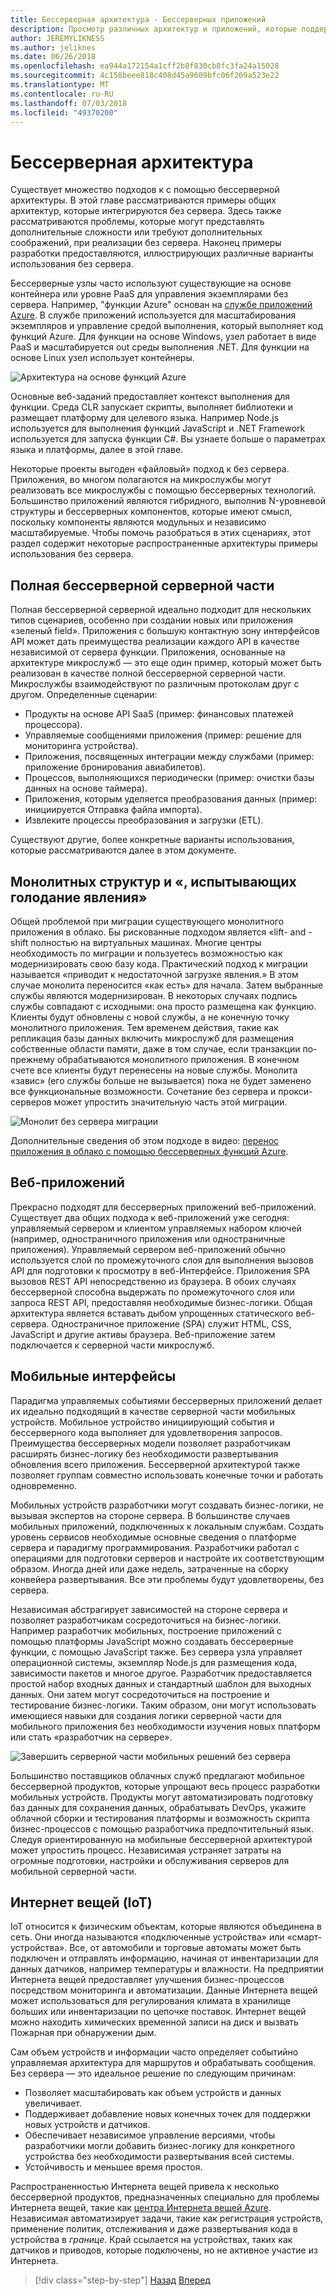 ```yaml
---
title: Бессерверная архитектура - Бессерверных приложений
description: Просмотр различных архитектур и приложений, которые поддерживаются бессерверную архитектуру, включая веб-приложений, мобильных приложений и Интернета вещей.
author: JEREMYLIKNESS
ms.author: jeliknes
ms.date: 06/26/2018
ms.openlocfilehash: ea944a172154a1cff2b8f830cb8fc3fa24a15028
ms.sourcegitcommit: 4c158beee818c408d45a9609bfc06f209a523e22
ms.translationtype: MT
ms.contentlocale: ru-RU
ms.lasthandoff: 07/03/2018
ms.locfileid: "49370200"
---
```

# <a name="serverless-architecture"></a>Бессерверная архитектура

Существует множество подходов к с помощью бессерверной архитектуры. В этой главе рассматриваются примеры общих архитектур, которые интегрируются без сервера. Здесь также рассматриваются проблемы, которые могут представлять дополнительные сложности или требуют дополнительных соображений, при реализации без сервера. Наконец примеры разработки предоставляются, иллюстрирующих различные варианты использования без сервера.

Бессерверные узлы часто используют существующие на основе контейнера или уровне PaaS для управления экземплярами без сервера. Например, "функции Azure" основан на [службе приложений Azure](https://docs.microsoft.com/azure/app-service/). В службе приложений используется для масштабирования экземпляров и управление средой выполнения, который выполняет код функций Azure. Для функции на основе Windows, узел работает в виде PaaS и масштабируется out среды выполнения .NET. Для функции на основе Linux узел использует контейнеры.

![Архитектура на основе функций Azure](./media/azure-functions-architecture.png)

Основные веб-заданий предоставляет контекст выполнения для функции. Среда CLR запускает скрипты, выполняет библиотеки и размещает платформу для целевого языка. Например Node.js используется для выполнения функций JavaScript и .NET Framework используется для запуска функции C#. Вы узнаете больше о параметрах языка и платформы, далее в этой главе.

Некоторые проекты выгоден «файловый» подход к без сервера. Приложения, во многом полагаются на микрослужбы могут реализовать все микрослужбы с помощью бессерверных технологий. Большинство приложений являются гибридного, выполнив N-уровневой структуры и бессерверных компонентов, которые имеют смысл, поскольку компоненты являются модульных и независимо масштабируемые. Чтобы помочь разобраться в этих сценариях, этот раздел содержит некоторые распространенные архитектуры примеры использования без сервера.

## <a name="full-serverless-back-end"></a>Полная бессерверной серверной части

Полная бессерверной серверной идеально подходит для нескольких типов сценариев, особенно при создании новых или приложения «зеленый field». Приложения с большую контактную зону интерфейсов API может дать преимущества реализации каждого API в качестве независимой от сервера функции. Приложения, основанные на архитектуре микрослужб — это еще один пример, который может быть реализован в качестве полной бессерверной серверной части. Микрослужбы взаимодействуют по различным протоколам друг с другом. Определенные сценарии:

* Продукты на основе API SaaS (пример: финансовых платежей процессора).
* Управляемые сообщениями приложения (пример: решение для мониторинга устройства).
* Приложения, посвященных интеграции между службами (пример: приложение бронирования авиабилетов).
* Процессов, выполняющихся периодически (пример: очистки базы данных на основе таймера).
* Приложения, которым уделяется преобразования данных (пример: инициируется Отправка файла импорта).
* Извлеките процессы преобразования и загрузки (ETL).

Существуют другие, более конкретные варианты использования, которые рассматриваются далее в этом документе.

## <a name="monoliths-and-starving-the-beast"></a>Монолитных структур и «, испытывающих голодание явления»

Общей проблемой при миграции существующего монолитного приложения в облако. Бы рискованные подходом является «lift- and -shift полностью на виртуальных машинах. Многие центры необходимость по миграции и пользуетесь возможностью как модернизировать свою базу кода. Практический подход к миграции называется «приводит к недостаточной загрузке явления.» В этом случае монолита переносится «как есть» для начала. Затем выбранные службы являются модернизирован. В некоторых случаях подпись службы совпадают с исходными: она просто размещена как функцию. Клиенты будут обновлены с новой службы, а не конечную точку монолитного приложения. Тем временем действия, такие как репликация базы данных включить микрослужб для размещения собственные области памяти, даже в том случае, если транзакции по-прежнему обрабатываются монолитного приложения. В конечном счете все клиенты будут перенесены на новые службы. Монолита «завис» (его службы больше не вызывается) пока не будет заменено все функциональные возможности. Сочетание без сервера и прокси-серверов может упростить значительную часть этой миграции.

![Монолит без сервера миграции](./media/serverless-monolith-migration.png)

Дополнительные сведения об этом подходе в видео: [перенос приложения в облако с помощью бессерверных функций Azure](https://channel9.msdn.com/Events/Connect/2017/E102).

## <a name="web-apps"></a>Веб-приложений

Прекрасно подходят для бессерверных приложений веб-приложений. Существует два общих подхода к веб-приложений уже сегодня: управляемый сервером и клиентом управляемых набором ключей (например, одностраничного приложения или одностраничные приложения). Управляемый сервером веб-приложений обычно используется слой по промежуточного слоя для выполнения вызовов API для подготовки к просмотру в веб-Интерфейсе. Приложения SPA вызовов REST API непосредственно из браузера. В обоих случаях бессерверной способна выдержать по промежуточного слоя или запроса REST API, предоставляя необходимые бизнес-логики. Общая архитектура является вставать дыбом упрощенных статического веб-сервера. Одностраничное приложение (SPA) служит HTML, CSS, JavaScript и другие активы браузера. Веб-приложение затем подключается к серверной части микрослужб.

## <a name="mobile-back-ends"></a>Мобильные интерфейсы

Парадигма управляемых событиями бессерверных приложений делает их идеально подходящий в качестве серверной части мобильных устройств. Мобильное устройство инициирующий события и бессерверного кода выполняет для удовлетворения запросов. Преимущества бессерверных модели позволяет разработчикам расширять бизнес-логику без необходимости развертывания обновления всего приложения. Бессерверной архитектурой также позволяет группам совместно использовать конечные точки и работать одновременно.

Мобильных устройств разработчики могут создавать бизнес-логики, не вызывая экспертов на стороне сервера. В большинстве случаев мобильных приложений, подключенных к локальным службам. Создать уровень сервисов необходимые основные сведения о платформе сервера и парадигму программирования. Разработчики работал с операциями для подготовки серверов и настройте их соответствующим образом. Иногда дней или даже недель, затраченные на сборку конвейера развертывания. Все эти проблемы будут удовлетворены, без сервера.

Независимая абстрагирует зависимостей на стороне сервера и позволяет разработчикам сосредоточиться на бизнес-логики. Например разработчик мобильных, построение приложений с помощью платформы JavaScript можно создавать бессерверные функции, с помощью JavaScript также. Без сервера узла управляет операционной системы, экземпляр Node.js для размещения кода, зависимости пакетов и многое другое. Разработчик предоставляется простой набор входных данных и стандартный шаблон для выходных данных. Они затем могут сосредоточиться на построение и тестирование бизнес-логики. Таким образом, они могут использовать имеющиеся навыки для создания логики серверной части для мобильного приложения без необходимости изучения новых платформ или стать «разработчик на сервере».

![Завершить серверной части мобильных решений без сервера](./media/serverless-mobile-backend.png)

Большинство поставщиков облачных служб предлагают мобильное бессерверной продуктов, которые упрощают весь процесс разработки мобильных устройств. Продукты могут автоматизировать подготовку баз данных для сохранения данных, обрабатывать DevOps, укажите облачной сборки и тестирования платформы и возможность скрипта бизнес-процессов с помощью разработчика предпочтительный язык. Следуя ориентированную на мобильные бессерверной архитектурой может упростить процесс. Независимая устраняет затраты на огромные подготовки, настройки и обслуживания серверов для мобильной серверной части.

## <a name="internet-of-things-iot"></a>Интернет вещей (IoT)

IoT относится к физическим объектам, которые являются объединена в сеть. Они иногда называются «подключенные устройства» или «смарт-устройства». Все, от автомобили и торговые автоматы может быть подключен и отправлять информацию, начиная от инвентаризации для данных датчиков, например температуры и влажности. На предприятии Интернета вещей предоставляет улучшения бизнес-процессов посредством мониторинга и автоматизации. Данные Интернета вещей может использоваться для регулирования климата в хранилище больших или инвентаризации по цепочке поставок. Интернет вещей можно находить химических временной записи на диск и вызвать Пожарная при обнаружении дым.

Сам объем устройств и информации часто определяет событийно управляемая архитектура для маршрутов и обрабатывать сообщения. Без сервера — это идеальное решение по следующим причинам:

* Позволяет масштабировать как объем устройств и данных увеличивает.
* Поддерживает добавление новых конечных точек для поддержки новых устройств и датчиков.
* Обеспечивает независимое управление версиями, чтобы разработчики могли добавить бизнес-логику для конкретного устройства без необходимости развертывания всей системы.
* Устойчивость и меньшее время простоя.

Распространенностью Интернета вещей привела к несколько бессерверной продуктов, предназначенных специально для проблемы Интернета вещей, такие как [центра Интернета вещей Azure](https://docs.microsoft.com/azure/iot-hub). Независимая автоматизирует задачи, такие как регистрация устройств, применение политик, отслеживания и даже развертывания кода в устройства в *границе*. Край ссылается на устройствах, таких как датчиков и приводов, которые подключены, но не активное участие из Интернета.

>[!div class="step-by-step"]
[Назад](architecture-approaches.md)
[Вперед](serverless-architecture-considerations.md)
